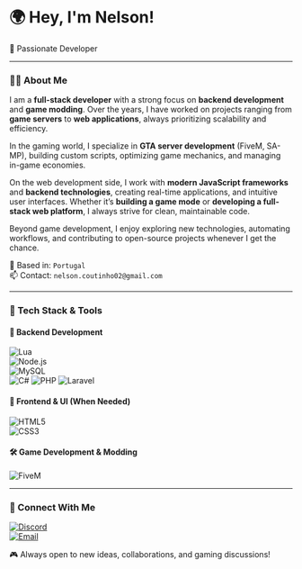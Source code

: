 # 🌍 Hey, I'm Nelson!

🚀 Passionate Developer 

---
### 👨‍💻 About Me  
I am a **full-stack developer** with a strong focus on **backend development** and **game modding**. Over the years, I have worked on projects ranging from **game servers** to **web applications**, always prioritizing scalability and efficiency.  

In the gaming world, I specialize in **GTA server development** (FiveM, SA-MP), building custom scripts, optimizing game mechanics, and managing in-game economies.  

On the web development side, I work with **modern JavaScript frameworks** and **backend technologies**, creating real-time applications, and intuitive user interfaces. Whether it’s **building a game mode** or **developing a full-stack web platform**, I always strive for clean, maintainable code.  

Beyond game development, I enjoy exploring new technologies, automating workflows, and contributing to open-source projects whenever I get the chance.  

📍 Based in: `Portugal`  
📫 Contact: `nelson.coutinho02@gmail.com`  

---
### 🔧 Tech Stack & Tools  
#### 🎯 Backend Development  
![Lua](https://img.shields.io/badge/-Lua-2C2D72?style=flat&logo=lua&logoColor=white)  
![Node.js](https://img.shields.io/badge/-Node.js-339933?style=flat&logo=nodedotjs&logoColor=white)  
![MySQL](https://img.shields.io/badge/-MySQL-4479A1?style=flat&logo=mysql&logoColor=white)  
![C#](https://img.shields.io/badge/-C%23-239120?style=flat&logo=csharp&logoColor=white)
![PHP](https://img.shields.io/badge/-PHP-9F81F7?style=flat&logo=php&logoColor=white)
![Laravel](https://img.shields.io/badge/-LARAVEL-FF8000?style=flat&logo=laravel&logoColor=white)

#### 🎨 Frontend & UI (When Needed)  
![HTML5](https://img.shields.io/badge/-HTML5-E34F26?style=flat&logo=html5&logoColor=white)  
![CSS3](https://img.shields.io/badge/-CSS3-1572B6?style=flat&logo=css3&logoColor=white)  

#### 🛠️ Game Development & Modding  
![FiveM](https://img.shields.io/badge/-FiveM-FB923C?style=flat&logo=fivem&logoColor=white)  

---
### 📣 Connect With Me  
[![Discord](https://img.shields.io/badge/-nelsonc.-5865F2?style=flat&logo=discord&logoColor=white)](https://discord.com/)  
[![Email](https://img.shields.io/badge/-nelson.coutinho02@gmail.com-333333?style=flat&logo=maildotru&logoColor=white)](mailto:nelson.coutinho02@gmail.com)  

🎮 Always open to new ideas, collaborations, and gaming discussions!  
